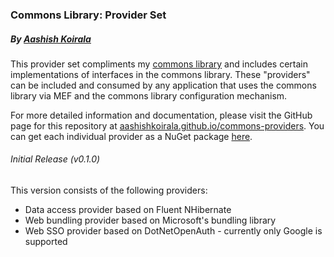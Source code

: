 ### Commons Library: Provider Set
##### By [Aashish Koirala](http://aashishkoirala.github.io)

This provider set compliments my [commons library](http://aashishkoirala.github.io/commons) and includes certain implementations of interfaces in the commons library. These "providers" can be included and consumed by any application that uses the commons library via MEF and the commons library configuration mechanism.

For more detailed information and documentation, please visit the GitHub page for this repository at [aashishkoirala.github.io/commons-providers](http://aashishkoirala.github.io/commons-providers). You can get each individual provider as a NuGet package [here](https://www.nuget.org/profiles/aashishkoirala/).


###### Initial Release (v0.1.0)
This version consists of the following providers:

+ Data access provider based on Fluent NHibernate
+ Web bundling provider based on Microsoft's bundling library
+ Web SSO provider based on DotNetOpenAuth - currently only Google is supported
